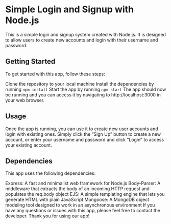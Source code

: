 
# Simple Login and Signup with Node.js
This is a simple login and signup system created with Node.js. It is designed to allow users to create new accounts and login with their username and password.

## Getting Started
To get started with this app, follow these steps:

Clone the repository to your local machine
Install the dependencies by running `npm install`
Start the app by running `npm start`
The app should now be running and you can access it by navigating to http://localhost:3000 in your web browser.

## Usage
Once the app is running, you can use it to create new user accounts and login with existing ones. Simply click the “Sign Up” button to create a new account, or enter your username and password and click “Login” to access your existing account.

## Dependencies
This app uses the following dependencies:

Express: A fast and minimalist web framework for Node.js
Body-Parser: A middleware that extracts the body of an incoming HTTP request and populates the req.body object
EJS: A simple templating engine that lets you generate HTML with plain JavaScript
Mongoose: A MongoDB object modeling tool designed to work in an asynchronous environment
If you have any questions or issues with this app, please feel free to contact the developer. Thank you for using our app!
